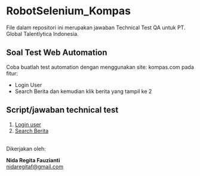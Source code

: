 # RobotSelenium_Kompas

File dalam repositori ini merupakan jawaban Technical Test QA untuk PT. Global Talentlytica Indonesia.

## Soal Test Web Automation

Coba buatlah test automation dengan menggunakan site: kompas.com pada fitur:

- Login User
- Search Berita dan kemudian klik berita yang tampil ke 2

## Script/jawaban technical test

1. [Login user](https://github.com/nidarf/RobotSelenium_Kompas/blob/main/login.robot)
2. [Search Berita](https://github.com/nidarf/RobotSelenium_Kompas/blob/main/searchtest.robot)

<br>
Dikerjakan oleh:
<br>

**Nida Regita Fauzianti**<br>
nidaregitaf@gmail.com

